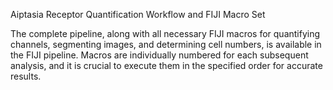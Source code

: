 Aiptasia Receptor Quantification Workflow and FIJI Macro Set

The complete pipeline, along with all necessary FIJI macros for quantifying channels, segmenting images, and determining cell numbers, is available in the FIJI pipeline. Macros are individually numbered for each subsequent analysis, and it is crucial to execute them in the specified order for accurate results.
